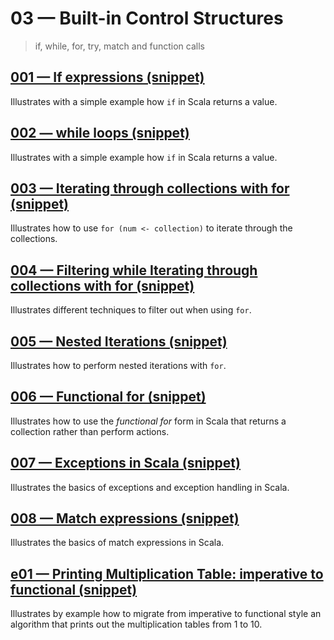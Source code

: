 # 03 &mdash; Built-in Control Structures
> if, while, for, try, match and function calls

## [001 &mdash; If expressions (snippet)](./001-snippet-if-expressions)
Illustrates with a simple example how `if` in Scala returns a value.

## [002 &mdash; while loops (snippet)](./002-snippet-while-loops)
Illustrates with a simple example how `if` in Scala returns a value.

## [003 &mdash; Iterating through collections with for (snippet)](./003-snippet-for-collection-iteration)
Illustrates how to use `for (num <- collection)` to iterate through the collections.

## [004 &mdash; Filtering while Iterating through collections with for (snippet)](./004-snippet-for-filtering-collection-iteration)
Illustrates different techniques to filter out when using `for`.

## [005 &mdash; Nested Iterations (snippet)](./005-snippet-nested-iterations)
Illustrates how to perform nested iterations with `for`.

## [006 &mdash; Functional for (snippet)](./006-snippet-functional-for)
Illustrates how to use the *functional for* form in Scala that returns a collection rather than perform actions.

## [007 &mdash; Exceptions in Scala (snippet)](./007-snippet-exceptions)
Illustrates the basics of exceptions and exception handling in Scala.

## [008 &mdash; Match expressions (snippet)](./008-snippet-match-expressions)
Illustrates the basics of match expressions in Scala.

## [e01 &mdash; Printing Multiplication Table: imperative to functional (snippet)](./e01-snippet-multiplication-table-imperative-to-functional)
Illustrates by example how to migrate from imperative to functional style an algorithm that prints out the multiplication tables from 1 to 10.